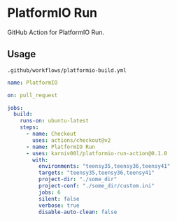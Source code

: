 # PlatformIO Run

GitHub Action for PlatformIO Run.

## Usage

`.github/workflows/platformio-build.yml`

```yml
name: PlatformIO

on: pull_request

jobs:
  build:
    runs-on: ubuntu-latest
    steps:
      - name: Checkout
        uses: actions/checkout@v2
      - name: PlatformIO Run
      - uses: karniv00l/platformio-run-action@0.1.0
        with:
          environments: "teensy35,teensy36,teensy41"
          targets: "teensy35,teensy36,teensy41"
          project-dir: "./some_dir"
          project-conf: "./some_dir/custom.ini"
          jobs: 6
          silent: false
          verbose: true
          disable-auto-clean: false
```
